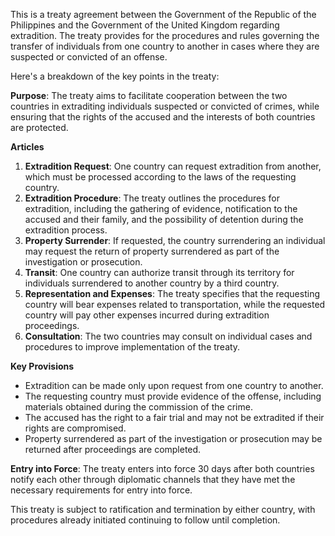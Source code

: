 This is a treaty agreement between the Government of the Republic of the Philippines and the Government of the United Kingdom regarding extradition. The treaty provides for the procedures and rules governing the transfer of individuals from one country to another in cases where they are suspected or convicted of an offense.

Here's a breakdown of the key points in the treaty:

**Purpose**: The treaty aims to facilitate cooperation between the two countries in extraditing individuals suspected or convicted of crimes, while ensuring that the rights of the accused and the interests of both countries are protected.

**Articles**

1. **Extradition Request**: One country can request extradition from another, which must be processed according to the laws of the requesting country.
2. **Extradition Procedure**: The treaty outlines the procedures for extradition, including the gathering of evidence, notification to the accused and their family, and the possibility of detention during the extradition process.
3. **Property Surrender**: If requested, the country surrendering an individual may request the return of property surrendered as part of the investigation or prosecution.
4. **Transit**: One country can authorize transit through its territory for individuals surrendered to another country by a third country.
5. **Representation and Expenses**: The treaty specifies that the requesting country will bear expenses related to transportation, while the requested country will pay other expenses incurred during extradition proceedings.
6. **Consultation**: The two countries may consult on individual cases and procedures to improve implementation of the treaty.

**Key Provisions**

* Extradition can be made only upon request from one country to another.
* The requesting country must provide evidence of the offense, including materials obtained during the commission of the crime.
* The accused has the right to a fair trial and may not be extradited if their rights are compromised.
* Property surrendered as part of the investigation or prosecution may be returned after proceedings are completed.

**Entry into Force**: The treaty enters into force 30 days after both countries notify each other through diplomatic channels that they have met the necessary requirements for entry into force.

This treaty is subject to ratification and termination by either country, with procedures already initiated continuing to follow until completion.
